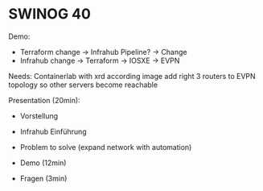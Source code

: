 # SWINOG 40

Demo:
- Terraform change -> Infrahub Pipeline? -> Change
- Infrahub change -> Terraform -> IOSXE -> EVPN

Needs:
Containerlab with xrd according image
add right 3 routers to EVPN topology so other servers become reachable


Presentation (20min):
- Vorstellung
- Infrahub Einführung
- Problem to solve (expand network with automation)

- Demo (12min)

- Fragen (3min)
